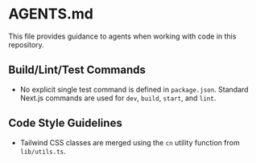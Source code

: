 # AGENTS.md

This file provides guidance to agents when working with code in this repository.

## Build/Lint/Test Commands
- No explicit single test command is defined in `package.json`. Standard Next.js commands are used for `dev`, `build`, `start`, and `lint`.

## Code Style Guidelines
- Tailwind CSS classes are merged using the `cn` utility function from `lib/utils.ts`.